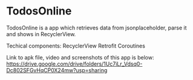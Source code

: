 # TodosOnline
 TodosOnline is a app which retrieves data from jsonplaceholder, parse it and shows in RecyclerView.
 
 Techical components:
 RecyclerView
 Retrofit
 Coroutines

Link to apk file, video and screenshots of this app is below:
https://drive.google.com/drive/folders/1Uc7iLr_Vdsq0-Dc802SFGvHqCP0X24mw?usp=sharing
